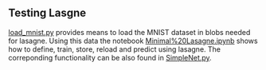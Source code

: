 ## Testing Lasgne

[load_mnist.py](load_mnist.py) provides means to load the MNIST dataset in blobs needed for lasagne.
Using this data the notebook [Minimal%20Lasagne.ipynb](http://nbviewer.ipython.org/github/Oliver4242/dl-playground/blob/master/python/TestingLasagne/Minimal%20Lasagne.ipynb) 
shows how to define, train, store, reload and predict using lasagne. 
The correponding functionality can be also found in [SimpleNet.py](SimpleNet.py).